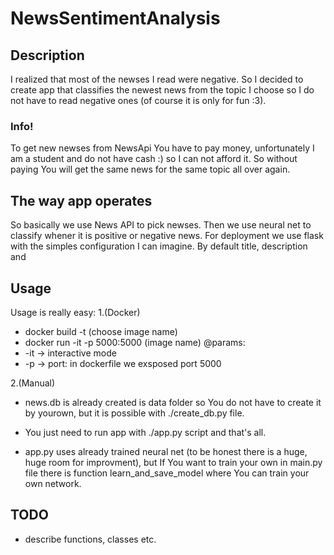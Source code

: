 # NewsSentimentAnalysis
## Description
I realized that most of the newses I read were negative. So I decided to create
app that classifies the newest news from the topic I choose so I do not have to 
read negative ones (of course it is only for fun :3).

### Info!
To get new newses from NewsApi You have to pay money, unfortunately I am a student 
and do not have cash :) so I can not afford it. So without paying You will get
the same news for the same topic all over again.

## The way app operates 
So basically we use News API to pick newses. Then we use neural net to classify
whener it is positive or negative news. For deployment we use flask with the 
simples configuration I can imagine. By default title, description and 

## Usage
Usage is really easy:
1.(Docker)
 - docker build -t (choose image name)
 - docker run -it -p 5000:5000 (image name)
 @params:
 - -it -> interactive mode
 - -p -> port: in dockerfile we exsposed port 5000

2.(Manual)
 - news.db is already created is data folder so You do not have to create it
 by yourown, but it is possible with ./create_db.py file.
 
 - You just need to run app with ./app.py script and that's all.

 - app.py uses already trained neural net (to be honest there is a huge, huge 
 room for improvment), but If You want to train your own in main.py file there
 is function learn_and_save_model where You can train your own network.

## TODO
 - describe functions, classes etc.



